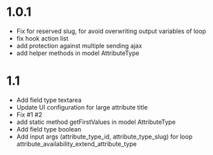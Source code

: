 # 1.0.1

- Fix for reserved slug, for avoid overwriting output variables  of loop
- fix hook action list
- add protection against multiple sending ajax
- add helper methods in model AttributeType

# 1.1

- Add field type textarea
- Update UI configuration for large attribute title
- Fix #1 #2
- add static method getFirstValues in model AttributeType
- Add field type boolean
- Add input args (attribute_type_id, attribute_type_slug) for loop attribute_availability_extend_attribute_type
